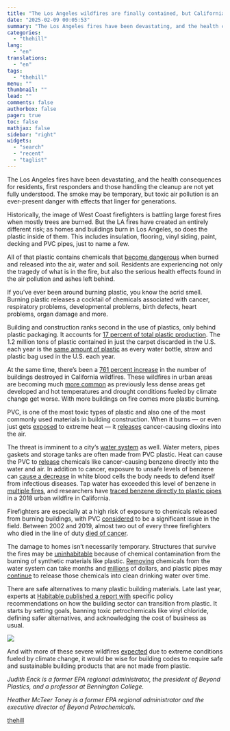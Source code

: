 ```yaml
---
title: "The Los Angeles wildfires are finally contained, but Californians still aren’t safe"
date: "2025-02-09 00:05:53"
summary: "The Los Angeles fires have been devastating, and the health consequences for residents, first responders and those handling the cleanup are not yet fully understood. The smoke may be temporary, but toxic air pollution is an ever-present danger with effects that linger for generations. Historically, the image of West Coast..."
categories:
  - "thehill"
lang:
  - "en"
translations:
  - "en"
tags:
  - "thehill"
menu: ""
thumbnail: ""
lead: ""
comments: false
authorbox: false
pager: true
toc: false
mathjax: false
sidebar: "right"
widgets:
  - "search"
  - "recent"
  - "taglist"
---
```


The Los Angeles fires have been devastating, and the health consequences for residents, first responders and those handling the cleanup are not yet fully understood. The smoke may be temporary, but toxic air pollution is an ever-present danger with effects that linger for generations.

Historically, the image of West Coast firefighters is battling large forest fires when mostly trees are burned. But the LA fires have created an entirely different risk; as homes and buildings burn in Los Angeles, so does the plastic inside of them. This includes insulation, flooring, vinyl siding, paint, decking and PVC pipes, just to name a few.

All of that plastic contains chemicals that [become dangerous](https://www.plasticpollutioncoalition.org/blog/2025/2/5/plastic-worsens-long-term-environmental-damage-after-wildfires#:~:text=Burned%20Plastic%20Reduces%20Air%20Quality%20%26%20Warms%20the%20Climate&text=When%20burned%2C%20plastics%20release%20toxic,PAHs%2C%20VOCs%2C%20and%20more.) when burned and released into the air, water and soil. Residents are experiencing not only the tragedy of what is in the fire, but also the serious health effects found in the air pollution and ashes left behind.

If you’ve ever been around burning plastic, you know the acrid smell. Burning plastic releases a cocktail of chemicals associated with cancer, respiratory problems, developmental problems, birth defects, heart problems, organ damage and more.

Building and construction ranks second in the use of plastics, only behind plastic packaging. It accounts for [17 percent of total plastic production](https://habitablefuture.org/wp-content/uploads/2024/11/Habitable_Policy-Brief-2024_V7.pdf). The 1.2 million tons of plastic contained in just the carpet discarded in the U.S. each year is the [same amount of plastic](https://habitablefuture.org/wp-content/uploads/2024/11/Habitable_Policy-Brief-2024_V7.pdf) as every water bottle, straw and plastic bag used in the U.S. each year.

At the same time, there’s been a [761 percent increase](https://www.eenews.net/articles/cancer-is-the-unseen-danger-in-the-los-angeles-fires/) in the number of buildings destroyed in California wildfires. These wildfires in urban areas are becoming much [more common](https://www.eenews.net/articles/cancer-is-the-unseen-danger-in-the-los-angeles-fires/) as previously less dense areas get developed and hot temperatures and drought conditions fueled by climate change get worse. With more buildings on fire comes more plastic burning.

PVC, is one of the most toxic types of plastic and also one of the most commonly used materials in building construction. When it burns — or even just gets [exposed](https://pubs.rsc.org/en/content/articlelanding/2021/EW/D0EW00836B) to extreme heat — it [releases](https://journals.sagepub.com/doi/10.1177/0734242X15590651) cancer-causing dioxins into the air.

The threat is imminent to a city’s [water system](https://www.wired.com/story/wildfires-have-given-los-angeles-a-contaminated-water-problem/) as well. Water meters, pipes gaskets and storage tanks are often made from PVC plastic. Heat can cause the PVC to [release](https://theconversation.com/wildfires-are-contaminating-drinking-water-systems-and-its-more-widespread-than-people-realize-159527) chemicals like cancer-causing benzene directly into the water and air. In addition to cancer, exposure to unsafe levels of benzene can [cause a decrease](https://theconversation.com/wildfires-are-contaminating-drinking-water-systems-and-its-more-widespread-than-people-realize-159527) in white blood cells the body needs to defend itself from infectious diseases. Tap water has exceeded this level of benzene in [multiple fires](https://theconversation.com/wildfires-are-contaminating-drinking-water-systems-and-its-more-widespread-than-people-realize-159527), and researchers have [traced benzene directly to plastic pipes](https://ici.radio-canada.ca/rci/en/news/2132496/whats-different-and-worse-about-the-smoke-from-the-l-a-fires#:~:text=When%20synthetic%20materials%20burn%2C%20they,even%20more%20toxic%20material%20agents.&text=For%20example%2C%20Balmes%20says%20such,wildfire%20in%20California%20in%202018.) in a 2018 urban wildfire in California.

Firefighters are especially at a high risk of exposure to chemicals released from burning buildings, with PVC [considered](https://pubmed.ncbi.nlm.nih.gov/946083/) to be a significant issue in the field. Between 2002 and 2019, almost two out of every three firefighters who died in the line of duty [died of cancer](https://www.cbsnews.com/news/firefighters-battle-occupational-cancer/).

The damage to homes isn’t necessarily temporary. Structures that survive the fires may be [uninhabitable](https://news.mongabay.com/short-article/2025/01/surviving-fire-but-not-the-toxins-as-modern-homes-full-of-plastic-burn/) because of chemical contamination from the burning of synthetic materials like plastic. [Removing](https://www.pbs.org/newshour/health/wildfires-can-contaminate-drinking-water-with-harmful-chemicals-heres-what-to-know) chemicals from the water system can take months and [millions](https://theconversation.com/plastic-pipes-are-polluting-drinking-water-systems-after-wildfires-its-a-risk-in-urban-fires-too-150923#:~:text=Benzene%20and%20other%20chemicals%20were,Fires%20can%20exceed%201%2C400%20degrees.) of dollars, and plastic pipes may [continue](https://theconversation.com/plastic-pipes-are-polluting-drinking-water-systems-after-wildfires-its-a-risk-in-urban-fires-too-150923#:~:text=Benzene%20and%20other%20chemicals%20were,Fires%20can%20exceed%201%2C400%20degrees.) to release those chemicals into clean drinking water over time.

There are safe alternatives to many plastic building materials. Late last year, experts at [Habitable published a report with](https://habitablefuture.org/wp-content/uploads/2024/11/Habitable_Policy-Brief-2024_V7.pdf) specific policy recommendations on how the building sector can transition from plastic. It starts by setting goals, banning toxic petrochemicals like vinyl chloride, defining safer alternatives, and acknowledging the cost of business as usual.


[![](https://thehill.com/wp-content/uploads/sites/2/2023/11/op2.png?w=600)](https://thehill.com/submitting-opinion-content/)

And with more of these severe wildfires [expected](https://www.epa.gov/climate-indicators/climate-change-indicators-wildfires) due to extreme conditions fueled by climate change, it would be wise for building codes to require safe and sustainable building products that are not made from plastic.

*Judith Enck is a former EPA regional administrator, the president of Beyond Plastics, and a professor at Bennington College.* 

*Heather McTeer Toney is a former EPA regional administrator and the executive director of Beyond Petrochemicals.*

[thehill](https://thehill.com/opinion/energy-environment/5131041-plastic-burning-california-fires/)
